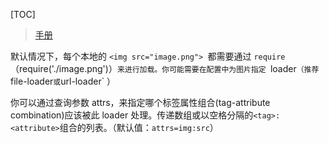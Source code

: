 [TOC]
> [手册](https://webpack.docschina.org/loaders/html-loader/)

默认情况下，每个本地的 `<img src="image.png"> `都需要通过 `require `（require('./image.png')）`来进行加载。你可能需要在配置中为图片指定 `loader`（推荐 `file-loader` 或 `url-loader` ）

你可以通过查询参数 attrs，来指定哪个标签属性组合(tag-attribute combination)应该被此 loader 处理。传递数组或以空格分隔的` <tag>:<attribute> `组合的列表。（默认值：`attrs=img:src`）